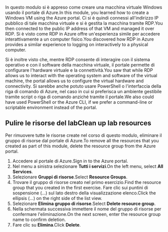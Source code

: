 <span data-ttu-id="ec9c6-101">In questo modulo si è appreso come creare una macchina virtuale Windows usando il portale di Azure.</span><span class="sxs-lookup"><span data-stu-id="ec9c6-101">In this module, you learned how to create a Windows VM using the Azure portal.</span></span> <span data-ttu-id="ec9c6-102">Ci si è quindi connessi all'indirizzo IP pubblico di tale macchina virtuale e si è gestita la macchina tramite RDP.</span><span class="sxs-lookup"><span data-stu-id="ec9c6-102">You then connected to the public IP address of that VM and managed it over RDP.</span></span> <span data-ttu-id="ec9c6-103">Si è visto come RDP in Azure offre un'esperienza simile per accedere interattivamente a un computer fisico.</span><span class="sxs-lookup"><span data-stu-id="ec9c6-103">You discovered how RDP in Azure provides a similar experience to logging on interactively to a physical computer.</span></span>

<span data-ttu-id="ec9c6-104">Si è inoltre visto che, mentre RDP consente di interagire con il sistema operativo e con il software della macchina virtuale, il portale permette di configurare l'hardware virtuale e la connettività.</span><span class="sxs-lookup"><span data-stu-id="ec9c6-104">You saw that while RDP allows us to interact with the operating system and software of the virtual machine, the portal allows us to configure the virtual hardware and connectivity.</span></span> <span data-ttu-id="ec9c6-105">Si sarebbe anche potuto usare PowerShell o l'interfaccia della riga di comando di Azure, nel caso in cui si preferisca un ambiente gestibile tramite script o riga di comando anziché tramite il portale.</span><span class="sxs-lookup"><span data-stu-id="ec9c6-105">We also could have used PowerShell or the Azure CLI, if we prefer a command-line or scriptable environment instead of the portal.</span></span>

## <a name="clean-up-lab-resources"></a><span data-ttu-id="ec9c6-106">Pulire le risorse del lab</span><span class="sxs-lookup"><span data-stu-id="ec9c6-106">Clean up lab resources</span></span>

<span data-ttu-id="ec9c6-107">Per rimuovere tutte le risorse create nel corso di questo modulo, eliminare il gruppo di risorse dal portale di Azure.</span><span class="sxs-lookup"><span data-stu-id="ec9c6-107">To remove all the resources that you created as part of this module, delete the resource group from the Azure portal.</span></span>

1. <span data-ttu-id="ec9c6-108">Accedere al portale di Azure.</span><span class="sxs-lookup"><span data-stu-id="ec9c6-108">Sign in to the Azure portal.</span></span>
1. <span data-ttu-id="ec9c6-109">Nel menu a sinistra selezionare **Tutti i servizi**.</span><span class="sxs-lookup"><span data-stu-id="ec9c6-109">On the left menu, select **All Services**.</span></span>
1. <span data-ttu-id="ec9c6-110">Selezionare **Gruppi di risorse**.</span><span class="sxs-lookup"><span data-stu-id="ec9c6-110">Select **Resource Groups**.</span></span>
1. <span data-ttu-id="ec9c6-111">Trovare il gruppo di risorse creato nel primo esercizio.</span><span class="sxs-lookup"><span data-stu-id="ec9c6-111">Find the resource group that you created in the first exercise.</span></span> <span data-ttu-id="ec9c6-112">Fare clic sui puntini di sospensione (...) sul lato destro della visualizzazione elenco.</span><span class="sxs-lookup"><span data-stu-id="ec9c6-112">Click the ellipsis (...) on the right side of the list view.</span></span>
1. <span data-ttu-id="ec9c6-113">Selezionare **Elimina gruppo di risorse**.</span><span class="sxs-lookup"><span data-stu-id="ec9c6-113">Select **Delete resource group**.</span></span>
1. <span data-ttu-id="ec9c6-114">Nella schermata successiva immettere il nome del gruppo di risorse per confermare l'eliminazione.</span><span class="sxs-lookup"><span data-stu-id="ec9c6-114">On the next screen, enter the resource group name to confirm deletion.</span></span>
1. <span data-ttu-id="ec9c6-115">Fare clic su **Elimina**.</span><span class="sxs-lookup"><span data-stu-id="ec9c6-115">Click **Delete**.</span></span>
